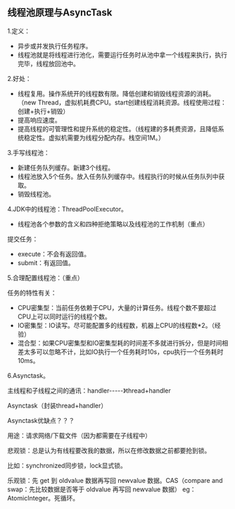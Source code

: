 ## 线程池原理与AsyncTask

1.定义：

* 异步或并发执行任务程序。
* 线程池就是将线程进行池化，需要运行任务时从池中拿一个线程来执行，执行完毕，线程放回池中。

2.好处：

* 线程复用。操作系统开的线程数有限。降低创建和销毁线程资源的消耗。（new Thread，虚拟机耗费CPU。start创建线程消耗资源。线程使用过程：创建+执行+销毁）
* 提高响应速度。
* 提高线程的可管理性和提升系统的稳定性。（线程建的多耗费资源，且降低系统稳定性。虚拟机需要为线程分配内存。栈空间1M。）

3.手写线程池：

* 新建任务队列缓存。新建3个线程。
* 线程池放入5个任务。放入任务队列缓存中。线程执行的时候从任务队列中获取。
* 销毁线程池。

4.JDK中的线程池：ThreadPoolExecutor。

* 线程池各个参数的含义和四种拒绝策略以及线程池的工作机制（重点）

提交任务：

* execute：不会有返回值。
* submit：有返回值。

5.合理配置线程池：（重点）

任务的特性有关：

* CPU密集型：当前任务依赖于CPU，大量的计算任务。线程个数不要超过CPU上可以同时运行的线程个数。
* IO密集型：IO读写。尽可能配置多的线程数，机器上CPU的线程数*2。（经验）
* 混合型：如果CPU密集型和IO密集型耗的时间差不多就进行拆分，但是时间相差太多可以忽略不计，比如IO执行一个任务耗时10s，cpu执行一个任务耗时10ms。

6.Asynctask。

主线程和子线程之间的通讯：handler-----》thread+handler

Asynctask（封装thread+handler）

Asynctask优缺点？？？

用途：请求网络/下载文件（因为都需要在子线程中）

悲观锁：总是认为有线程要改我的数据，所以在修改数据之前都要抢到锁。

比如：synchronized同步锁，lock显式锁。

乐观锁：先 get 到 oldvalue 数据再写回 newvalue 数据。CAS（compare and swap：先比较数据是否等于 oldvalue 再写回 newvalue 数据）
eg：AtomicInteger。死循环。





